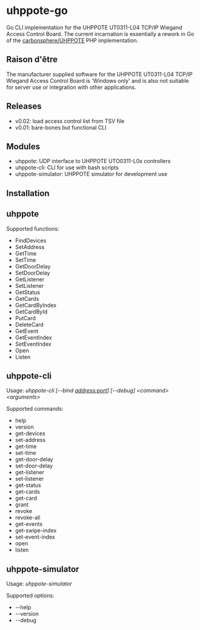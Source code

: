 # uhppote-go

Go CLI implementation for the UHPPOTE UT0311-L04 TCP/IP Wiegand Access Control Board. The current incarnation is essentially a rework in Go of the [carbonsphere/UHPPOTE](https://github.com/carbonsphere/UHPPOTE) PHP implementation.

## Raison d'être

The manufacturer supplied software for the UHPPOTE UT0311-L04 TCP/IP Wiegand Access Control Board is 'Windows only' and is also not suitable for server use or integration with other applications.

## Releases

- v0.02: load access control list from TSV file
- v0.01: bare-bones but functional CLI

## Modules

- uhppote:           UDP interface to UHPPOTE UTO0311-L0x controllers
- uhppote-cli:       CLI for use with bash scripts
- uhppote-simulator: UHPPOTE simulator for development use

## Installation

## uhppote

Supported functions:
- FindDevices
- SetAddress
- GetTime
- SetTime
- GetDoorDelay
- SetDoorDelay
- GetListener
- SetListener
- GetStatus
- GetCards
- GetCardByIndex
- GetCardById
- PutCard
- DeleteCard
- GetEvent
- GetEventIndex
- SetEventIndex
- Open
- Listen

## uhppote-cli

Usage: *uhppote-cli [--bind <address:port>] [--debug] \<command\> \<arguments\>*

Supported commands:

- help
- version
- get-devices
- set-address
- get-time
- set-time
- get-door-delay
- set-door-delay
- get-listener
- set-listener
- get-status
- get-cards
- get-card
- grant
- revoke
- revoke-all
- get-events
- get-swipe-index
- set-event-index
- open
- listen

## uhppote-simulator

Usage: *uhppote-simulator*

Supported options:
- --help
- --version
- --debug








